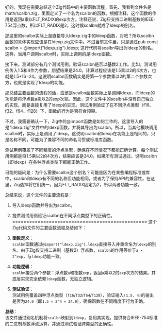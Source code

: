 好的，我现在需要总结这个Zig代码中的主要函数流程。首先，我看到文件名是math/scalbn.zig，里面定义了一个名为scalbn的函数。根据注释，这个函数的作用是返回a乘以FLT_RADIX的exp次方。注释还说，Zig只支持二进制基数的IEEE-754浮点数，所以FLT_RADIX是2，这时候scalbn就成了ldexp的别名。

那这里的scalbn实际上是直接导入ldexp.zig中的ldexp函数，对吧？所以scalbn函数的具体实现应该是在ldexp.zig文件中。不过当前文件里，只是通过pub const scalbn = @import("ldexp.zig").ldexp; 这行代码将scalbn导出为ldexp的别名。这样，当用户调用scalbn时，实际上调用的是ldexp函数。

接下来，测试部分有几个测试用例，验证scalbn是否以基数2工作。比如，测试用例传入1.5和4作为参数，期望结果是24.0。计算过程应该是1.5乘以2的4次方，也就是1.5*16=24。这说明scalbn函数确实是将第一个参数乘以2的第二个参数次方，也就是实现了ldexp的功能。

那总结主要函数的流程的话，应该是scalbn函数实际上是调用ldexp，而ldexp的功能是将浮点数a乘以2的exp次幂。因此，这个文件中的scalbn并没有自己独立的实现，而是直接复用了ldexp的实现。测试用例验证了在不同浮点类型（f16、f32、f64、f128）下，函数的行为是否符合预期。

不过，我需要确认一下，Zig中的@import函数是如何工作的。这里导入的是"ldexp.zig"文件中的ldexp函数，并将其导出为scalbn。所以，当其他模块调用scalbn时，实际上是调用了ldexp。这说明scalbn和ldexp在功能上是相同的，只是名称不同，可能为了兼容不同的命名习惯或标准库函数。

测试用例覆盖了不同精度的浮点类型，确保在不同情况下都能正确计算。每个测试用例都是将1.5乘以2的4次方，结果应该是24.0。如果所有测试通过，说明scalbn（即ldexp）在各种浮点类型下都能正确工作。

可能的疑问是：为什么需要scalbn这个别名？可能是因为在某些编程标准或库中，scalbn和ldexp有不同的名称但功能相同，或者为了保持API的兼容性。在这里，Zig选择将它们统一，因为FLT_RADIX固定为2，所以两者功能一致。

总结来说，这个文件的主要流程是：

1. 导入ldexp函数并导出为scalbn。
2. 提供测试用例验证scalbn在不同浮点类型下的正确性。
================================================
这个Zig代码文件的主要函数流程总结如下：

1. **函数定义**：  
   `scalbn`函数通过`@import("ldexp.zig").ldexp`直接导入并重命名为`ldexp`的别名。由于Zig仅支持二进制（基数2）浮点数，`scalbn`的作用等价于`a × 2^exp`，与`ldexp`功能一致。

2. **功能逻辑**：  
   `scalbn`接受两个参数：浮点数`a`和指数`exp`，返回`a`乘以2的`exp`次方的结果。其底层实现完全依赖`ldexp`函数，无独立逻辑。

3. **测试验证**：  
   测试用例覆盖四种浮点类型（`f16`/`f32`/`f64`/`f128`），验证输入`(1.5, 4)`的输出是否为`24.0`（即`1.5 × 2^4 = 24.0`），确保函数在不同精度下行为正确。

**总结**：  
该文件通过别名机制将`scalbn`映射到`ldexp`，复用其实现，提供符合IEEE-754标准的二进制基数浮点运算，并通过测试验证跨类型的正确性。